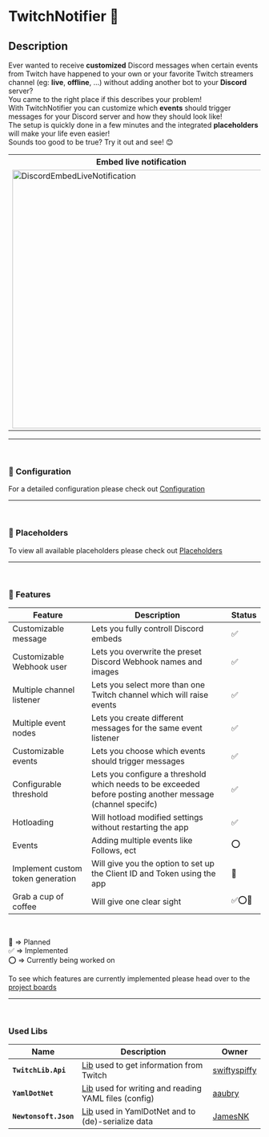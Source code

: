 # TwitchNotifier 💬
## Description
Ever wanted to receive **customized** Discord messages when certain events from Twitch have happened to your own or your favorite Twitch streamers channel (eg: **live**, **offline**, ...) without adding another bot to your **Discord** server?  
You came to the right place if this describes your problem!  
With TwitchNotifier you can customize which **events** should trigger messages for your Discord server and how they should look like!  
The setup is quickly done in a few minutes and the integrated **placeholders** will make your life even easier!  
Sounds too good to be true? Try it out and see! 😊
<table border=0>
  <body>
    <th>
      Embed live notification
    </th>
    <th>
      Embed clip notification
    </th>
    <tr>
      <td>
        <img src="https://user-images.githubusercontent.com/38859398/122478113-1a352a00-cfc9-11eb-9d6d-8d2616876627.png" alt="DiscordEmbedLiveNotification" height="515px">
      </td>
      <td>
          <img src="https://user-images.githubusercontent.com/38859398/131918696-ada30f16-4e50-44b5-9e2a-d18da43ab5f4.png" alt="DiscordEmbedClipNotification" height="515px">
        </td>
    </tr>
    </body>
</table>

***
<br/>


### 📃 Configuration
For a detailed configuration please check out [Configuration](https://github.com/xIRoXaSx/TwitchNotifier/wiki/Configuration)

***
<br/>

### 🔗 Placeholders
To view all available placeholders please check out [Placeholders](https://github.com/xIRoXaSx/TwitchNotifier/wiki/Placeholders)
***
<br/>

### 📅 Features

| Feature            | Description | Status |
|--------------------|-------------|--------|
|Customizable message  | Lets you fully controll Discord embeds |✅|
|Customizable Webhook user | Lets you overwrite the preset Discord Webhook names and images |✅|
|Multiple channel listener | Lets you select more than one Twitch channel which will raise events |✅|
|Multiple event nodes | Lets you create different messages for the same event listener |✅|
|Customizable events | Lets you choose which events should trigger messages |✅|
|Configurable threshold | Lets you configure a threshold which needs to be exceeded before posting another message (channel specifc) |✅|
|Hotloading | Will hotload modified settings without restarting the app |✅|
|Events | Adding multiple events like Follows, ect |⭕|
|Implement custom token generation | Will give you the option to set up the Client ID and Token using the app |📅|
|Grab a cup of coffee | Will give one clear sight |✅⭕📅|

<br/>

📅 => Planned  
✅ => Implemented  
⭕ => Currently being worked on

 To see which features are currently implemented please head over to the [project boards](https://github.com/xIRoXaSx/TwitchNotifier/projects)
***
<br/>

### Used Libs
| Name            | Description | Owner |
|--------------------|-------------|-------|
**`TwitchLib.Api`** | [Lib](https://github.com/TwitchLib/TwitchLib.Api) used to get information from Twitch | [swiftyspiffy](https://github.com/swiftyspiffy)  
**`YamlDotNet`** | [Lib](https://github.com/aaubry/YamlDotNet) used for writing and reading YAML files (config) | [aaubry](https://github.com/aaubry)  
**`Newtonsoft.Json`** | [Lib](https://github.com/JamesNK/Newtonsoft.Json) used in YamlDotNet and to (de)-serialize data | [JamesNK](https://github.com/JamesNK)

